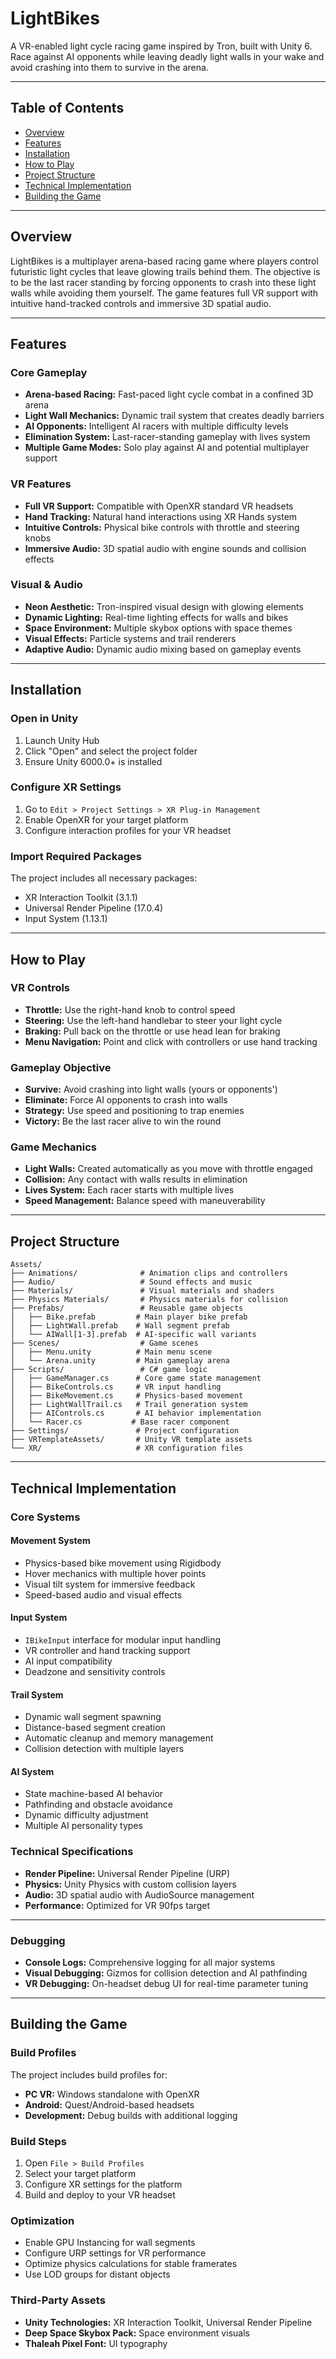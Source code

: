 # LightBikes

A VR-enabled light cycle racing game inspired by Tron, built with Unity 6. Race against AI opponents while leaving deadly light walls in your wake and avoid crashing into them to survive in the arena.

---

## Table of Contents

- [Overview](#overview)
- [Features](#features)
- [Installation](#installation)
- [How to Play](#how-to-play)
- [Project Structure](#project-structure)
- [Technical Implementation](#technical-implementation)
- [Building the Game](#building-the-game)

---

## Overview

LightBikes is a multiplayer arena-based racing game where players control futuristic light cycles that leave glowing trails behind them. The objective is to be the last racer standing by forcing opponents to crash into these light walls while avoiding them yourself. The game features full VR support with intuitive hand-tracked controls and immersive 3D spatial audio.

---

## Features

### Core Gameplay

- **Arena-based Racing:** Fast-paced light cycle combat in a confined 3D arena
- **Light Wall Mechanics:** Dynamic trail system that creates deadly barriers
- **AI Opponents:** Intelligent AI racers with multiple difficulty levels
- **Elimination System:** Last-racer-standing gameplay with lives system
- **Multiple Game Modes:** Solo play against AI and potential multiplayer support

### VR Features

- **Full VR Support:** Compatible with OpenXR standard VR headsets
- **Hand Tracking:** Natural hand interactions using XR Hands system
- **Intuitive Controls:** Physical bike controls with throttle and steering knobs
- **Immersive Audio:** 3D spatial audio with engine sounds and collision effects

### Visual & Audio

- **Neon Aesthetic:** Tron-inspired visual design with glowing elements
- **Dynamic Lighting:** Real-time lighting effects for walls and bikes
- **Space Environment:** Multiple skybox options with space themes
- **Visual Effects:** Particle systems and trail renderers
- **Adaptive Audio:** Dynamic audio mixing based on gameplay events

---

## Installation

### Open in Unity

1. Launch Unity Hub
2. Click "Open" and select the project folder
3. Ensure Unity 6000.0+ is installed

### Configure XR Settings

1. Go to `Edit > Project Settings > XR Plug-in Management`
2. Enable OpenXR for your target platform
3. Configure interaction profiles for your VR headset

### Import Required Packages

The project includes all necessary packages:

- XR Interaction Toolkit (3.1.1)
- Universal Render Pipeline (17.0.4)
- Input System (1.13.1)

---

## How to Play

### VR Controls

- **Throttle:** Use the right-hand knob to control speed
- **Steering:** Use the left-hand handlebar to steer your light cycle
- **Braking:** Pull back on the throttle or use head lean for braking
- **Menu Navigation:** Point and click with controllers or use hand tracking

### Gameplay Objective

- **Survive:** Avoid crashing into light walls (yours or opponents')
- **Eliminate:** Force AI opponents to crash into walls
- **Strategy:** Use speed and positioning to trap enemies
- **Victory:** Be the last racer alive to win the round

### Game Mechanics

- **Light Walls:** Created automatically as you move with throttle engaged
- **Collision:** Any contact with walls results in elimination
- **Lives System:** Each racer starts with multiple lives
- **Speed Management:** Balance speed with maneuverability

---

## Project Structure

```text
Assets/
├── Animations/              # Animation clips and controllers
├── Audio/                   # Sound effects and music
├── Materials/               # Visual materials and shaders
├── Physics Materials/       # Physics materials for collision
├── Prefabs/                 # Reusable game objects
│   ├── Bike.prefab         # Main player bike prefab
│   ├── LightWall.prefab    # Wall segment prefab
│   └── AIWall[1-3].prefab  # AI-specific wall variants
├── Scenes/                  # Game scenes
│   ├── Menu.unity          # Main menu scene
│   └── Arena.unity         # Main gameplay arena
├── Scripts/                 # C# game logic
│   ├── GameManager.cs      # Core game state management
│   ├── BikeControls.cs     # VR input handling
│   ├── BikeMovement.cs     # Physics-based movement
│   ├── LightWallTrail.cs   # Trail generation system
│   ├── AIControls.cs       # AI behavior implementation
│   └── Racer.cs           # Base racer component
├── Settings/               # Project configuration
├── VRTemplateAssets/       # Unity VR template assets
└── XR/                     # XR configuration files
```

---

## Technical Implementation

### Core Systems

#### Movement System

- Physics-based bike movement using Rigidbody
- Hover mechanics with multiple hover points
- Visual tilt system for immersive feedback
- Speed-based audio and visual effects

#### Input System

- `IBikeInput` interface for modular input handling
- VR controller and hand tracking support
- AI input compatibility
- Deadzone and sensitivity controls

#### Trail System

- Dynamic wall segment spawning
- Distance-based segment creation
- Automatic cleanup and memory management
- Collision detection with multiple layers

#### AI System

- State machine-based AI behavior
- Pathfinding and obstacle avoidance
- Dynamic difficulty adjustment
- Multiple AI personality types

### Technical Specifications

- **Render Pipeline:** Universal Render Pipeline (URP)
- **Physics:** Unity Physics with custom collision layers
- **Audio:** 3D spatial audio with AudioSource management
- **Performance:** Optimized for VR 90fps target

---

### Debugging

- **Console Logs:** Comprehensive logging for all major systems
- **Visual Debugging:** Gizmos for collision detection and AI pathfinding
- **VR Debugging:** On-headset debug UI for real-time parameter tuning

---

## Building the Game

### Build Profiles

The project includes build profiles for:

- **PC VR:** Windows standalone with OpenXR
- **Android:** Quest/Android-based headsets
- **Development:** Debug builds with additional logging

### Build Steps

1. Open `File > Build Profiles`
2. Select your target platform
3. Configure XR settings for the platform
4. Build and deploy to your VR headset

### Optimization

- Enable GPU Instancing for wall segments
- Configure URP settings for VR performance
- Optimize physics calculations for stable framerates
- Use LOD groups for distant objects

### Third-Party Assets

- **Unity Technologies:** XR Interaction Toolkit, Universal Render Pipeline
- **Deep Space Skybox Pack:** Space environment visuals
- **Thaleah Pixel Font:** UI typography
